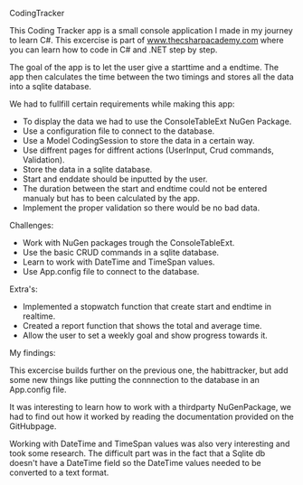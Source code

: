 
CodingTracker

This Coding Tracker app is a small console application I made in my journey to learn C#.
This excercise is part of www.thecsharpacademy.com where you can learn how to code in C# and .NET step by step.

The goal of the app is to let the user give a starttime and a endtime. The app then calculates the time between the two timings and stores all the data into a sqlite database.

We had to fullfill certain requirements while making this app:

- To display the data we had to use the ConsoleTableExt NuGen Package.
- Use a configuration file to connect to the database.
- Use a Model CodingSession to store the data in a certain way.
- Use diffrent pages for diffrent actions (UserInput, Crud commands, Validation).
- Store the data in a sqlite database.
- Start and enddate should be inputted by the user.
- The duration between the start and endtime could not be entered manualy but has to been calculated by the app.
- Implement the proper validation so there would be no bad data.
  
Challenges:
- Work with NuGen packages trough the ConsoleTableExt.
- Use the basic CRUD commands in a sqlite database.
- Learn to work with DateTime and TimeSpan values.
- Use App.config file to connect to the database.

Extra's:
- Implemented a stopwatch function that create start and endtime in realtime.
- Created a report function that shows the total and average time.
- Allow the user to set a weekly goal and show progress towards it.

My findings:

This excercise builds further on the previous one, the habittracker, but add some new things like putting the connnection to the database in an App.config file. 

It was interesting to learn how to work with a thirdparty NuGenPackage, we had to find out how it worked by reading the documentation provided on the GitHubpage.

Working with DateTime and TimeSpan values was also very interesting and took some research. The difficult part was in the fact that a Sqlite db doesn't have a DateTime field so the DateTime values needed to be converted to a text format.
